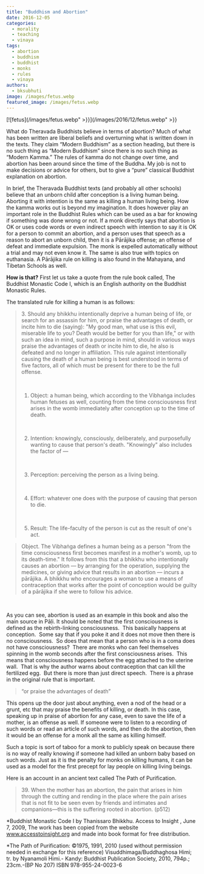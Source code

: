```yaml
---
title: "Buddhism and Abortion"
date: 2016-12-05
categories: 
  - morality
  - teaching
  - vinaya
tags: 
  - abortion
  - buddhism
  - buddhist
  - monks
  - rules
  - vinaya
authors: 
  - bksubhuti
image: /images/fetus.webp
featured_image: /images/fetus.webp
---
```


[![fetus](/images/fetus.webp" >}}](/images/2016/12/fetus.webp" >}}

What do Theravada Buddhists believe in terms of abortion? Much of what has been written are liberal beliefs and overturning what is written down in the texts. They claim “Modern Buddhism” as a section heading, but there is no such thing as “Modern Buddhism” since there is no such thing as “Modern Kamma.” The rules of kamma do not change over time, and abortion has been around since the time of the Buddha. My job is not to make decisions or advice for others, but to give a “pure” classical Buddhist explanation on abortion.

In brief, the Theravada Buddhist texts (and probably all other schools) believe that an unborn child after conception is a living human being. Aborting it with intention is the same as killing a human living being. How the kamma works out is beyond my imagination. It does however play an important role in the Buddhist Rules which can be used as a bar for knowing if something was done wrong or not. If a monk directly says that abortion is OK or uses code words or even indirect speech with intention to say it is OK for a person to commit an abortion, and a person uses that speech as a reason to abort an unborn child, then it is a Pārājika offense; an offense of defeat and immediate expulsion. The monk is expelled automatically without a trial and may not even know it. The same is also true with topics on euthanasia. A Pārājika rule on killing is also found in the Mahayana, and Tibetan Schools as well.

**How is that?** First let us take a quote from the rule book called, The Buddhist Monastic Code I, which is an English authority on the Buddhist Monastic Rules.

The translated rule for killing a human is as follows:

> 3\. Should any bhikkhu intentionally deprive a human being of life, or search for an assassin for him, or praise the advantages of death, or incite him to die (saying): "My good man, what use is this evil, miserable life to you? Death would be better for you than life," or with such an idea in mind, such a purpose in mind, should in various ways praise the advantages of death or incite him to die, he also is defeated and no longer in affiliation. This rule against intentionally causing the death of a human being is best understood in terms of five factors, all of which must be present for there to be the full offense.
> 
>  
> 
> 1) Object: a human being, which according to the Vibhaṅga includes human fetuses as well, counting from the time consciousness first arises in the womb immediately after conception up to the time of death.
> 
>  
> 
> 2) Intention: knowingly, consciously, deliberately, and purposefully wanting to cause that person's death. "Knowingly" also includes the factor of —
> 
>  
> 
> 3) Perception: perceiving the person as a living being.
> 
>  
> 
> 4) Effort: whatever one does with the purpose of causing that person to die.
> 
>  
> 
> 5) Result: The life-faculty of the person is cut as the result of one's act.

> Object. The Vibhaṅga defines a human being as a person "from the time consciousness first becomes manifest in a mother's womb, up to its death-time." It follows from this that a bhikkhu who intentionally causes an abortion — by arranging for the operation, supplying the medicines, or giving advice that results in an abortion — incurs a pārājika. A bhikkhu who encourages a woman to use a means of contraception that works after the point of conception would be guilty of a pārājika if she were to follow his advice.

 

As you can see, abortion is used as an example in this book and also the main source in Pāḷi. It should be noted that the first consciousness is defined as the rebirth-linking consciousness.  This basically happens at conception.  Some say that if you poke it and it does not move then there is no consciousness.  So does that mean that a person who is in a coma does not have consciousness?  There are monks who can feel themselves spinning in the womb seconds after the first consciousness arises.  This means that consciousness happens before the egg attached to the uterine wall.  That is why the author warns about contraception that can kill the fertilized egg.  But there is more than just direct speech.  There is a phrase in the original rule that is important.

> “or praise the advantages of death”

This opens up the door just about anything, even a nod of the head or a grunt, etc that may praise the benefits of killing, or death. In this case, speaking up in praise of abortion for any case, even to save the life of a mother, is an offense as well. If someone were to listen to a recording of such words or read an article of such words, and then do the abortion, then it would be an offense for a monk all the same as killing himself.

Such a topic is sort of taboo for a monk to publicly speak on because there is no way of really knowing if someone had killed an unborn baby based on such words. Just as it is the penalty for monks on killing humans, it can be used as a model for the first precept for lay people on killing living beings.

Here is an account in an ancient text called The Path of Purification.

> 39\. When the mother has an abortion, the pain that arises in him through the cutting and rending in the place where the pain arises that is not fit to be seen even by friends and intimates and companions—this is the suffering rooted in abortion. (p512)

\*Buddhist Monastic Code I by Thanissaro Bhikkhu. Access to Insight , June 7, 2009, The work has been copied from the website www.accesstoinsight.org and made into book format for free distribution.

\*The Path of Purification: ©1975, 1991, 2010 (used without permission needed in exchange for this reference) Visuddhimaga/Buddhaghosa Himi; tr. by Nyanamoli Himi.- Kandy: Buddhist Publication Society, 2010, 794p.; 23cm.-(BP No 207) ISBN 978-955-24-0023-6
